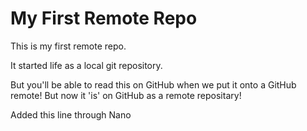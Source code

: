 # My First Remote Repo

This is my first remote repo.

It started life as a local git repository.

But you'll be able to read this on GitHub when we put it onto a GitHub remote!
But now it 'is' on GitHub as a remote repositary!

Added this line through Nano

